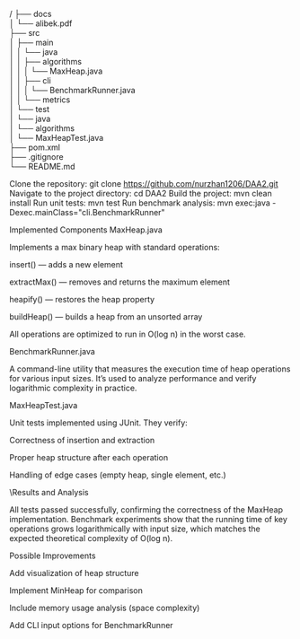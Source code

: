 /
├── docs   
│   └── alibek.pdf                 
├── src   
│   ├── main  
│   │   └── java  
│   │       ├── algorithms  
│   │       │   └── MaxHeap.java  
│   │       ├── cli  
│   │       │   └── BenchmarkRunner.java   
│   │       └── metrics                    
│   └── test  
│       └── java  
│           └── algorithms  
│               └── MaxHeapTest.java        
├── pom.xml  
├── .gitignore  
└── README.md   

Clone the repository:
git clone https://github.com/nurzhan1206/DAA2.git
Navigate to the project directory:
cd DAA2
Build the project:
mvn clean install
Run unit tests:
mvn test
Run benchmark analysis:
mvn exec:java -Dexec.mainClass="cli.BenchmarkRunner"


Implemented Components
 MaxHeap.java

Implements a max binary heap with standard operations:

insert() — adds a new element

extractMax() — removes and returns the maximum element

heapify() — restores the heap property

buildHeap() — builds a heap from an unsorted array

All operations are optimized to run in O(log n) in the worst case.

 BenchmarkRunner.java

A command-line utility that measures the execution time of heap operations for various input sizes.
It’s used to analyze performance and verify logarithmic complexity in practice.

 MaxHeapTest.java

Unit tests implemented using JUnit.
They verify:

Correctness of insertion and extraction

Proper heap structure after each operation

Handling of edge cases (empty heap, single element, etc.)

\Results and Analysis

All tests passed successfully, confirming the correctness of the MaxHeap implementation.
Benchmark experiments show that the running time of key operations grows logarithmically with input size, which matches the expected theoretical complexity of O(log n).

Possible Improvements

Add visualization of heap structure

Implement MinHeap for comparison

Include memory usage analysis (space complexity)

Add CLI input options for BenchmarkRunner
